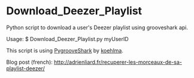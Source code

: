 Download_Deezer_Playlist
========================

Python script to download a user's Deezer playlist using grooveshark api.

Usage: $ Download_Deezer_Playlist.py myUserID

This script is using <a href='https://github.com/koehlma/pygrooveshark'>PygrooveShark</a> by <a href='https://github.com/koehlma'>koehlma</a>.

Blog post (french):
http://adrienliard.fr/recuperer-les-morceaux-de-sa-playlist-deezer/
